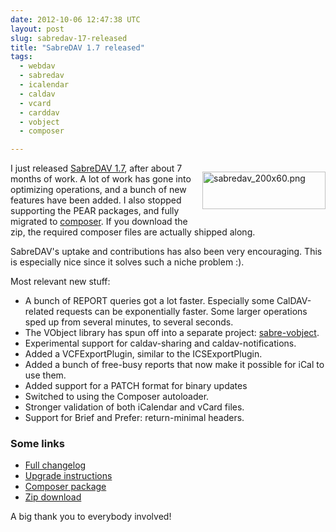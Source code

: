 ```yaml
---
date: 2012-10-06 12:47:38 UTC
layout: post
slug: sabredav-17-released
title: "SabreDAV 1.7 released"
tags:
  - webdav
  - sabredav
  - icalendar
  - caldav
  - vcard
  - carddav
  - vobject
  - composer

---
```

<p style="float: right"><img alt="sabredav_200x60.png" src="http://evertpot.com/resources/files/logos/sabredav_200x60.png" width="197" height="60" /></p>

<p>I just released <a href="http://code.google.com/p/sabredav">SabreDAV 1.7</a>, after about 7 months of work. A lot of work has gone into optimizing operations, and a bunch of new features have been added. I also stopped supporting the PEAR packages, and fully migrated to <a href="http://getcomposer.org/">composer</a>. If you download the zip, the required composer files are actually shipped along.</p>

<p>SabreDAV's uptake and contributions has also been very encouraging. This is especially nice since it solves such a niche problem :).</p>

<p>Most relevant new stuff:</p>

<ul>
  <li>A bunch of REPORT queries got a lot faster. Especially some CalDAV-related requests can be exponentially faster. Some larger operations sped up from several minutes, to several seconds.</li>
  <li>The VObject library has spun off into a separate project: <a href="https://github.com/evert/sabre-vobject">sabre-vobject</a>.</li>
  <li>Experimental support for caldav-sharing and caldav-notifications.</li>
  <li>Added a VCFExportPlugin, similar to the ICSExportPlugin.</li>
  <li>Added a bunch of free-busy reports that now make it possible for iCal to use them.</li>
  <li>Added support for a PATCH format for binary updates</li>
  <li>Switched to using the Composer autoloader.</li>
  <li>Stronger validation of both iCalendar and vCard files.</li>
  <li>Support for Brief and Prefer: return-minimal headers.</li>
</ul>

<h3>Some links</h3>

<ul>
<li><a href="https://github.com/evert/SabreDAV/blob/master/ChangeLog">Full changelog</a></li>
<li><a href="http://code.google.com/p/sabredav/wiki/Migrating1_6to1_7">Upgrade instructions</a></li>
<li><a href="http://packagist.org/packages/sabre/dav">Composer package</a></li>
<li><a href="http://code.google.com/p/sabredav/downloads/list">Zip download</a></li>
</ul>

<p>A big thank you to everybody involved!</p>
